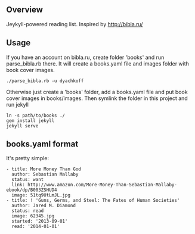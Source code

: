 Overview
--------
Jeykyll-powered reading list. Inspired by http://bibla.ru/

Usage
-----
If you have an account on bibla.ru, create folder 'books' and run parse_bibla.rb there. It will create a books.yaml file and images folder with book cover images.
```
./parse_bibla.rb -u dyachkoff
```
Otherwise just create a 'books' folder, add a books.yaml file and put book cover images in books/images. Then symlink the folder in this project and run jekyll
```
ln -s path/to/books ./
gem install jekyll
jekyll serve
```

books.yaml format
-----------------
It's pretty simple:
```
- title: More Money Than God
  author: Sebastian Mallaby
  status: want
  link: http://www.amazon.com/More-Money-Than-Sebastian-Mallaby-ebook/dp/B003ZSHUD4
  image: 51tq9UtLmJL.jpg
- title: ! 'Guns, Germs, and Steel: The Fates of Human Societies'
  author: Jared M. Diamond
  status: read
  image: 62345.jpg
  started: '2013-09-01'
  read: '2014-01-01'
```

